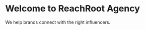 <!DOCTYPE html>
<html lang="en">
<head>
  <meta charset="UTF-8" />
  <title>ReachRoot</title>
</head>
<body>
  <h1>Welcome to ReachRoot Agency</h1>
  <p>We help brands connect with the right influencers.</p>
</body>
</html>
